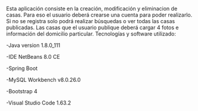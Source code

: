 Esta aplicación consiste en la creación, modificación y eliminacion de casas. Para eso el usuario deberá crearse una 
cuenta para poder realizarlo. Si no se registra solo podrá realizar búsquedas o ver todas las casas publicadas.
Las casas que el usuario publique deberá cargar 4 fotos e información del domicilio particular.
Tecnologías y software utilizado:

-Java version 1.8.0_111

-IDE NetBeans 8.0 CE

-Spring Boot

-MySQL Workbench v8.0.26.0

-Bootstrap 4

-Visual Studio Code 1.63.2
